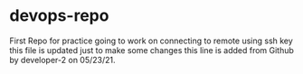 # devops-repo
First Repo for practice
going to work on connecting to remote using ssh key
this file is updated just to make some changes
this line is added from Github by developer-2 on 05/23/21.

